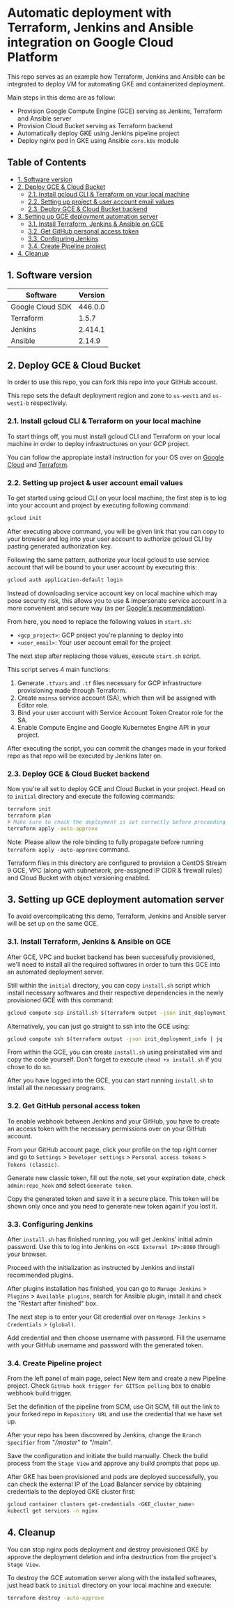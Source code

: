 # Automatic deployment with Terraform, Jenkins and Ansible integration on Google Cloud Platform 

This repo serves as an example how Terraform, Jenkins and Ansible can be integrated to deploy VM for automating GKE and containerized deployment.

Main steps in this demo are as follow:

- Provision Google Compute Engine (GCE) serving as Jenkins, Terraform and Ansible server
- Provision Cloud Bucket serving as Terraform backend
- Automatically deploy GKE using Jenkins pipeline project
- Deploy nginx pod in GKE using Ansible `core.k8s` module

## Table of Contents
- [1. Software version](#1-software-version)
- [2. Deploy GCE & Cloud Bucket](#2-deploy-gce-&-cloud-bucket)
	- [2.1. Install gcloud CLI & Terraform on your local machine](#21-install-gcloud-cli-&-terraform-on-your-local-machine)
	- [2.2. Setting up project & user account email values](#22-setting-up-project-&-user-account-email-values)
	- [2.3. Deploy GCE & Cloud Bucket backend](#23-deploy-gce-&-cloud-bucket-backend)
- [3. Setting up GCE deployment automation server](#3-setting-up-gce-deployment-automation-server)
	- [3.1. Install Terraform, Jenkins & Ansible on GCE](#31-install-terraform-jenkins-&-ansible-on-gce)
	- [3.2. Get GitHub personal access token](#32-get-github-personal-access-token)
	- [3.3. Configuring Jenkins](#33-configuring-jenkins)
	- [3.4. Create Pipeline project](#34-create-pipeline-project)
- [4. Cleanup](#4-cleanup)

## 1. Software version

| Software | Version |
| --- | --- |
| Google Cloud SDK | 446.0.0 |
| Terraform | 1.5.7 |
| Jenkins | 2.414.1 |
| Ansible | 2.14.9 |

## 2. Deploy GCE & Cloud Bucket

In order to use this repo, you can fork this repo into your GitHub account.

This repo sets the default deployment region and zone to `us-west1` and `us-west1-b` respectively.

### 2.1. Install gcloud CLI & Terraform on your local machine

To start things off, you must install gcloud CLI and Terraform on your local machine in order to deploy infrastructures on your GCP project.

You can follow the appropiate install instruction for your OS over on [Google Cloud](https://cloud.google.com/sdk/docs/install) and [Terraform](https://developer.hashicorp.com/terraform/downloads).

### 2.2. Setting up project & user account email values

To get started using gcloud CLI on your local machine, the first step is to log into your account and project by executing following command:

```sh
gcloud init
```

After executing above command, you will be given link that you can copy to your browser and log into your user account to authorize gcloud CLI by pasting generated authorization key.

Following the same pattern, authorize your local gcloud to use service account that will be bound to your user account by executing this:

```sh
gcloud auth application-default login
```

Instead of downloading service account key on local machine which may pose security risk, this allows you to use & impersonate service account in a more convenient and secure way (as per [Google's recommendation](https://cloud.google.com/docs/authentication)).

From here, you need to replace the following values in `start.sh`:

- `<gcp_project>`: GCP project you're planning to deploy into
- `<user_email>`: Your user account email for the project

The next step after replacing those values, execute `start.sh` script.

This script serves 4 main functions:
1. Generate `.tfvars` and `.tf` files necessary for GCP infrastructure provisioning made through Terraform.
2. Create `mainsa` service account (SA), which then will be assigned with Editor role.
3. Bind your user account with Service Account Token Creator role for the SA.
4. Enable Compute Engine and Google Kubernetes Engine API in your project.

After executing the script, you can commit the changes made in your forked repo as that repo will be executed by Jenkins later on.

### 2.3. Deploy GCE & Cloud Bucket backend

Now you're all set to deploy GCE and Cloud Bucket in your project. Head on to `initial` directory and execute the following commands:

```sh
terraform init
terraform plan
# Make sure to check the deployment is set correctly before proceeding
terraform apply -auto-approve
```

Note: Please allow the role binding to fully propagate before running `terraform apply -auto-approve` command.

Terraform files in this directory are configured to provision a CentOS Stream 9 GCE, VPC (along with subnetwork, pre-assigned IP CIDR & firewall rules) and Cloud Bucket with object versioning enabled.

## 3. Setting up GCE deployment automation server

To avoid overcomplicating this demo, Terraform, Jenkins and Ansible server will be set up on the same GCE.

### 3.1. Install Terraform, Jenkins & Ansible on GCE

After GCE, VPC and bucket backend has been successfully provisioned, we'll need to install all the required softwares in order to turn this GCE into an automated deployment server.

Still within the `initial` directory, you can copy `install.sh` script which install necessary softwares and their respective dependencies in the newly provisioned GCE with this command:

```sh
gcloud compute scp install.sh $(terraform output -json init_deployment_info | jq -r '.gce_server'):~
```

Alternatively, you can just go straight to ssh into the GCE using:

```sh
gcloud compute ssh $(terraform output -json init_deployment_info | jq -r '.gce_server') --zone $(terraform output -json init_deployment_info | jq -r '.gce_zone')
```

From within the GCE, you can create `install.sh` using preinstalled vim and copy the code yourself. Don't forget to execute `chmod +x install.sh` if you chose to do so.

After you have logged into the GCE, you can start running `install.sh` to install all the necessary programs.

### 3.2. Get GitHub personal access token

To enable webhook between Jenkins and your GitHub, you have to create an access token with the necessary permissions over on your GitHub account.

From your GitHub account page, click your profile on the top right corner and go to `Settings` > `Developer settings` > `Personal access tokens` > `Tokens (classic)`.

Generate new classic token, fill out the note, set your expiration date, check `admin:repo_hook` and select `Generate token`.

Copy the generated token and save it in a secure place. This token will be shown only once and you need to generate new token again if you lost it.

### 3.3. Configuring Jenkins

After `install.sh` has finished running, you will get Jenkins' initial admin password. Use this to log into Jenkins on `<GCE External IP>:8080` through your browser.

Proceed with the initialization as instructed by Jenkins and install recommended plugins.

After plugins installation has finished, you can go to `Manage Jenkins` > `Plugins` > `Available plugins`, search for Ansible plugin, install it and check the "Restart after finished" box.

The next step is to enter your Git credential over on `Manage Jenkins` > `Credentials` > `(global)`.

Add credential and then choose username with password. Fill the username with your GitHub username and password with the generated token.


### 3.4. Create Pipeline project

From the left panel of main page, select New item and create a new Pipeline project. Check `GitHub hook trigger for GITScm polling` box to enable webhook build trigger.

Set the definition of the pipeline from SCM, use Git SCM, fill out the link to your forked repo in `Repository URL` and use the credential that we have set up.

After your repo has been discovered by Jenkins, change the `Branch Specifier` from "*/master" to "*/main".

Save the configuration and initiate the build manually. Check the build process from the `Stage View` and approve any build prompts that pops up.

After GKE has been provisioned and pods are deployed successfully, you can check the external IP of the Load Balancer service by obtaining credentials to the deployed GKE cluster first:

```sh
gcloud container clusters get-credentials <GKE_cluster_name>
kubectl get services -n nginx
```

## 4. Cleanup

You can stop nginx pods deployment and destroy provisioned GKE by approve the deployment deletion and infra destruction from the project's `Stage View`.

To destroy the GCE automation server along with the installed softwares, just head back to `initial` directory on your local machine and execute:

```sh
terraform destroy -auto-approve
```
